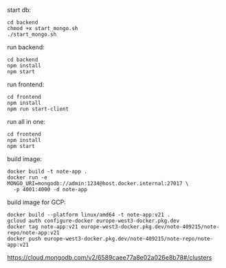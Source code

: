 

start db:
```shell
cd backend
chmod +x start_mongo.sh
./start_mongo.sh
```

run backend:
```shell
cd backend
npm install
npm start
```


run frontend:
```shell
cd frontend
npm install
npm run start-client
```

run all in one:
```shell
cd frontend
npm install
npm start
```


build image:
```shell
docker build -t note-app .
docker run -e MONGO_URI=mongodb://admin:1234@host.docker.internal:27017 \
  -p 4001:4000 -d note-app
 ```


build image for GCP:
```shell
docker build --platform linux/amd64 -t note-app:v21 .
gcloud auth configure-docker europe-west3-docker.pkg.dev
docker tag note-app:v21 europe-west3-docker.pkg.dev/note-409215/note-repo/note-app:v21
docker push europe-west3-docker.pkg.dev/note-409215/note-repo/note-app:v21
```

https://cloud.mongodb.com/v2/6589caee77a8e02a026e8b78#/clusters